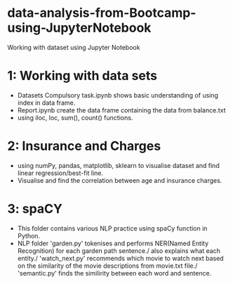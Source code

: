 # data-analysis-from-Bootcamp-using-JupyterNotebook
Working with dataset using Jupyter Notebook

# 1: Working with data sets
  - Datasets Compulsory task.ipynb shows basic understanding of using index in data frame. 
  - Report.ipynb create the data frame containing the data from balance.txt
  - using iloc, loc, sum(), count() functions.

# 2: Insurance and Charges
  - using numPy, pandas, matplotlib, sklearn to visualise dataset and find linear regression/best-fit line.
  - Visualise and find the correlation between age and insurance charges.

# 3: spaCY
  - This folder contains various NLP practice using spaCy function in Python.
  - NLP folder
    'garden.py' tokenises and performs NER(Named Entity Recognition) for each garden path sentence./
     also explains what each entity./
    'watch_next.py' recommends which movie to watch next based on the similarity of the movie descriptions from movie.txt file./
    'semantic.py' finds the similirity between each word and sentence.
